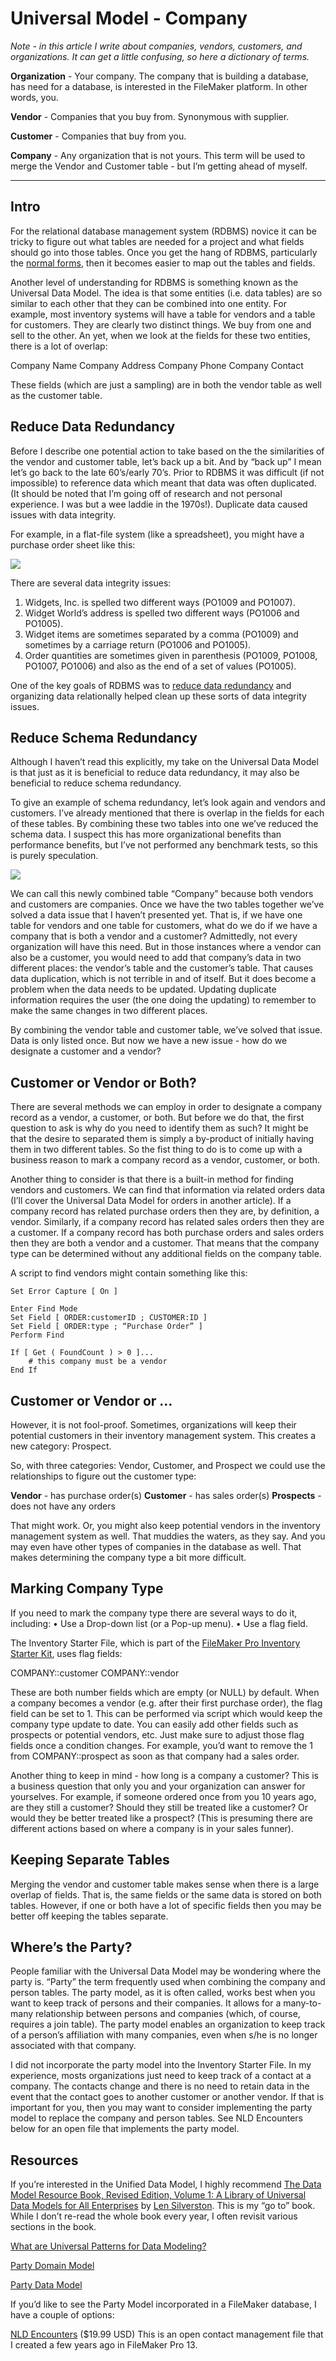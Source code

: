 # Universal Model - Company
*Note - in this article I write about companies, vendors, customers, and organizations.  It can get a little confusing, so here a dictionary of terms.* 

**Organization** - Your company.  The company that is building a database, has need for a database, is interested in the FileMaker platform.  In other words, you.

**Vendor** - Companies that you buy from.  Synonymous with supplier.

**Customer** - Companies that buy from you.

**Company** - Any organization that is not yours.  This term will be used to merge the Vendor and Customer table - but I’m getting ahead of myself.
- - - -
## Intro
For the relational database management system (RDBMS) novice it can be tricky to figure out what tables are needed for a project and what fields should go into those tables.  Once you get the hang of RDBMS, particularly the [normal forms](http://www.studytonight.com/dbms/database-normalization.php), then it becomes easier to map out the tables and fields.

Another level of understanding for RDBMS is something known as the Universal Data Model.  The idea is that some entities (i.e. data tables) are so similar to each other that they can be combined into one entity.  For example, most inventory systems will have a table for vendors and a table for customers.  They are clearly two distinct things.  We buy from one and sell to the other.  An yet, when we look at the fields for these two entities, there is a lot of overlap:

Company Name
Company Address
Company Phone
Company Contact

These fields (which are just a sampling) are in both the vendor table as well as the customer table.

## Reduce Data Redundancy
Before I describe one potential action to take based on the the similarities of the vendor and customer table, let’s back up a bit.   And by “back up” I mean let’s go back to the late 60’s/early 70’s.   Prior to RDBMS it was difficult (if not impossible) to reference data which meant that data was often duplicated.  (It should be noted that I’m going off of research and not personal experience.  I was but a wee laddie in the 1970s!).  Duplicate data caused issues with data integrity.

For example, in a flat-file system (like a spreadsheet), you might have a purchase order sheet like this:

![](Universal_Data_Model_Company/Flat_File_PurchaseOrder.png)

There are several data integrity issues:
1. Widgets, Inc. is spelled two different ways (PO1009 and PO1007).
2. Widget World’s address is spelled two different ways (PO1006 and PO1005).
3. Widget items are sometimes separated by a comma (PO1009) and sometimes by a carriage return (PO1006 and PO1005).
4. Order quantities are sometimes given in parenthesis (PO1009, PO1008, PO1007, PO1006) and also as the end of a set of values (PO1005).

One of the key goals of RDBMS was to [reduce data redundancy](https://en.wikipedia.org/wiki/Database_normalization) and organizing data relationally helped clean up these sorts of data integrity issues.

## Reduce Schema Redundancy
Although I haven’t read this explicitly, my take on the Universal Data Model is that just as it is beneficial to reduce data redundancy, it may also be beneficial to reduce schema redundancy.

To give an example of schema redundancy, let’s look again and vendors and customers.  I’ve already mentioned that there is overlap in the fields for each of these tables.  By combining these two tables into one we’ve reduced the schema data.  I suspect this has more organizational benefits than performance benefits, but I’ve not performed any benchmark tests, so this is purely speculation.

![](Universal_Data_Model_Company/vendorCustomerTables.png)


We can call this newly combined table “Company” because both vendors and customers are companies.  Once we have the two tables together we’ve solved a data issue that I haven’t presented yet.  That is, if we have one table for vendors and one table for customers, what do we do if we have a company that is both a vendor and a customer?  Admittedly, not every organization will have this need.  But in those instances where a vendor can also be a customer, you would need to add that company’s data in two different places: the vendor’s table and the customer’s table.  That causes data duplication, which is not terrible in and of itself.  But it does become a problem when the data needs to be updated.  Updating duplicate information requires the user (the one doing the updating) to remember to make the same changes in two different places.

By combining the vendor table and customer table, we’ve solved that issue.  Data is only listed once.  But now we have a new issue - how do we designate a customer and a vendor?  

## Customer or Vendor or Both?
There are several methods we can employ in order to designate a company record as a vendor, a customer, or both.  But before we do that, the first question to ask is why do you need to identify them as such?  It might be that the desire to separated them is simply a by-product of initially having them in two different tables.  So the fist thing to do is to come up with a business reason to mark a company record as a vendor, customer, or both.

Another thing to consider is that there is a built-in method for finding vendors and customers.  We can find that information via related orders data (I’ll cover the Universal Data Model for orders in another article).  If a company record has related purchase orders then they are, by definition, a vendor.  Similarly, if a company record has related sales orders then they are a customer.  If a company record has both purchase orders and sales orders then they are both a vendor and a customer.  That means that the company type can be determined without any additional fields on the company table.

A script to find vendors might contain something like this:
```
Set Error Capture [ On ]

Enter Find Mode
Set Field [ ORDER:customerID ; CUSTOMER:ID ]
Set Field [ ORDER:type ; “Purchase Order” ]
Perform Find

If [ Get ( FoundCount ) > 0 ]...
	# this company must be a vendor
End If
```

## Customer or Vendor or …
However, it is not fool-proof.  Sometimes, organizations will keep their potential customers in their inventory management system.  This creates a new category: Prospect.

So, with three categories: Vendor, Customer, and Prospect we could use the relationships to figure out the customer type:

**Vendor** - has purchase order(s)
**Customer** - has sales order(s)
**Prospects** - does not have any orders

That might work.  Or, you might also keep potential vendors in the inventory management system as well.  That muddies the waters, as they say.  And you may even have other types of companies in the database as well.  That makes determining the company type a bit more difficult.

## Marking Company Type
If you need to mark the company type there are several ways to do it, including:
• Use a Drop-down list (or a Pop-up menu).
• Use a flag field.

The Inventory Starter File, which is part of the [FileMaker Pro Inventory Starter Kit](https://gum.co/jiphP), uses flag fields:

COMPANY::customer
COMPANY::vendor

These are both number fields which are empty (or NULL) by default.  When a company becomes a vendor (e.g. after their first purchase order), the flag field can be set to 1.  This can be performed via script which would keep the company type update to date.  You can easily add other fields such as prospects or potential vendors, etc.  Just make sure to adjust those flag fields once a condition changes.  For example, you’d want to remove the 1 from COMPANY::prospect as soon as that company had a sales order.

Another thing to keep in mind - how long is a company a customer?  This is a business question that only you and your organization can answer for yourselves.  For example, if someone ordered once from you 10 years ago, are they still a customer?  Should they still be treated like a customer?  Or would they be better treated like a prospect?  (This is presuming there are different actions based on where a company is in your sales funner).

## Keeping Separate Tables
Merging the vendor and customer table makes sense when there is a large overlap of fields.  That is, the same fields or the same data is stored on both tables.  However, if one or both have a lot of specific fields then you may be better off keeping the tables separate.

## Where’s the Party?
People familiar with the Universal Data Model may be wondering where the party is.  “Party” the term frequently used when combining the company and person tables.  The party model, as it is often called, works best when you want to keep track of persons and their companies.  It allows for a many-to-many relationship between persons and companies (which, of course, requires a join table).  The party model enables an organization to keep track of a person’s affiliation with many companies, even when s/he is no longer associated with that company.

I did not incorporate the party model into the Inventory Starter File.  In my experience, mosts organizations just need to keep track of a contact at a company.  The contacts change and there is no need to retain data in the event that the contact goes to another customer or another vendor.  If that is important for you, then you may want to consider implementing the party model to replace the company and person tables.  See NLD Encounters below for an open file that implements the party model.

## Resources
If you’re interested in the Unified Data Model, I highly recommend [The Data Model Resource Book, Revised Edition, Volume 1: A Library of Universal Data Models for All Enterprises](https://www.amazon.com/Data-Model-Resource-Book-Vol/dp/0471380237/ref=sr_1_1?ie=UTF8&qid=1502210469&sr=8-1&keywords=universal+data+model) by [Len Silverston](https://www.linkedin.com/in/len-silverston-4845188/).  This is my “go to” book.  While I don’t re-read the whole book every year, I often revisit various sections in the book.

[What are Universal Patterns for Data Modeling?](http://www.b-eye-network.com/view/9644)

[Party Domain Model](https://www.ibm.com/support/knowledgecenter/en/SS2U2U_10.0.0/com.ibm.mdmhs.data.dict.doc/c_PartyDomainModel.html)

[Party Data Model](https://docs.oracle.com/cd/E63029_01/books/Secur/secur_accesscontrol022.htm)

If you’d like to see the Party Model incorporated in a FileMaker database, I have a couple of options:

[NLD Encounters](https://gum.co/Jbkz) ($19.99 USD)
This is an open contact management file that I created a few years ago in FileMaker Pro 13.
